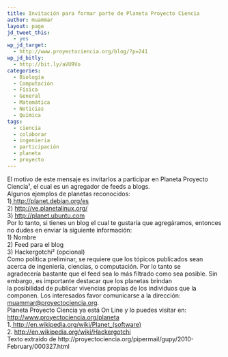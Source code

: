 ```yaml
---
title: Invitación para formar parte de Planeta Proyecto Ciencia
author: muammar
layout: page
jd_tweet_this:
  - yes
wp_jd_target:
  - http://www.proyectociencia.org/blog/?p=241
wp_jd_bitly:
  - http://bit.ly/aVU9Vo
categories:
  - Biología
  - Computación
  - Física
  - General
  - Matemática
  - Noticias
  - Química
tags:
  - ciencia
  - colaborar
  - ingenieria
  - participación
  - planeta
  - proyecto
---
```

<div id="_mcePaste">
  El motivo de este mensaje es invitarlos a participar en Planeta Proyecto Ciencia¹, el cual es un agregador de feeds a blogs.
</div>

<div id="_mcePaste">
  Algunos ejemplos de planetas reconocidos:
</div>



<div id="_mcePaste">
  1)<a href="http://planet.debian.org/es"> http://planet.debian.org/es</a>
</div>

<div id="_mcePaste">
  2) <a href="http://ve.planetalinux.org/">http://ve.planetalinux.org/</a>
</div>

<div id="_mcePaste">
  3) <a href="http://planet.ubuntu.com">http://planet.ubuntu.com</a>
</div>



<div id="_mcePaste">
  Por lo tanto, si tienes un blog el cual te gustaría que agregáramos, entonces no dudes en enviar la siguiente información:
</div>



<div id="_mcePaste">
  1) Nombre
</div>

<div id="_mcePaste">
  2) Feed para el blog
</div>

<div id="_mcePaste">
  3) Hackergotchi² (opcional)
</div>



<div id="_mcePaste">
  Como política preliminar, se requiere que los tópicos publicados sean acerca de ingeniería, ciencias, o computación. Por lo tanto se
</div>

<div id="_mcePaste">
  agradecería bastante que el feed sea lo más filtrado como sea posible. Sin embargo, es importante destacar que los planetas brindan
</div>

<div>
  la posibilidad de publicar vivencias propias de los individuos que la componen. Los interesados favor comunicarse a la dirección:</br> <a href="mailto:muammar@proyectociencia.org">muammar@proyectociencia.org</a>.
</div>



<div>
  Planeta Proyecto Ciencia ya está On Line y lo puedes visitar en: </br><a href="http://www.proyectociencia.org/planeta">http://www.proyectociencia.org/planeta</a>
</div>



<div id="_mcePaste">
  1.<a href="http://en.wikipedia.org/wiki/Planet_(software)"> http://en.wikipedia.org/wiki/Planet_(software)</a>
</div>

<div id="_mcePaste">
  2. <a href="http://en.wikipedia.org/wiki/Hackergotchi">http://en.wikipedia.org/wiki/Hackergotchi</a>
</div>



<div>
  Texto extraído de http://proyectociencia.org/pipermail/gupy/2010-February/000327.html
</div>
